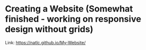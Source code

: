# Creating a Website (Somewhat finished - working on responsive design without grids)
Link: https://natlc.github.io/My-Website/
